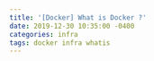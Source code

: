 ```yaml
---
title: '[Docker] What is Docker ?'
date: 2019-12-30 10:35:00 -0400
categories: infra
tags: docker infra whatis
---
```

